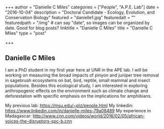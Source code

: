 +++
author = "Danielle C Miles"
categories = ["People", "A.P.E. Lab"]
date = "2016-10-04"
description = "Doctoral Candidate - Ecology, Evolution, and Conservation Biology"
featured = "danielle1.jpg"
featuredalt = ""
featuredpath = "/img"  # can say "date", so images can be organized by date. Good for blog posts?
linktitle = "Danielle C Miles"
title = "Danielle C Miles"
type = "post"

+++

## Danielle C Miles

I am a PhD student in my first year here at UNR in the APE lab. I will be working on measuring the broad impacts of pinyon and juniper tree removal in sagebrush ecosystems on bat, bird, reptile, small mammal and insect populations. Besides this ecological study, I am interested in exploring anthropogenic effects on the environment such as climate change and deforestation with specific emphasis on the implications for amphibians.

My previous lab: https://msu.edu/~plz/people.html
My linkedin: https://www.linkedin.com/in/danielle-miles-79a08489
My experience in Madagascar: http://www.cnn.com/videos/world/2016/02/05/african-voices-the-disruptors-spc-b.cnn
